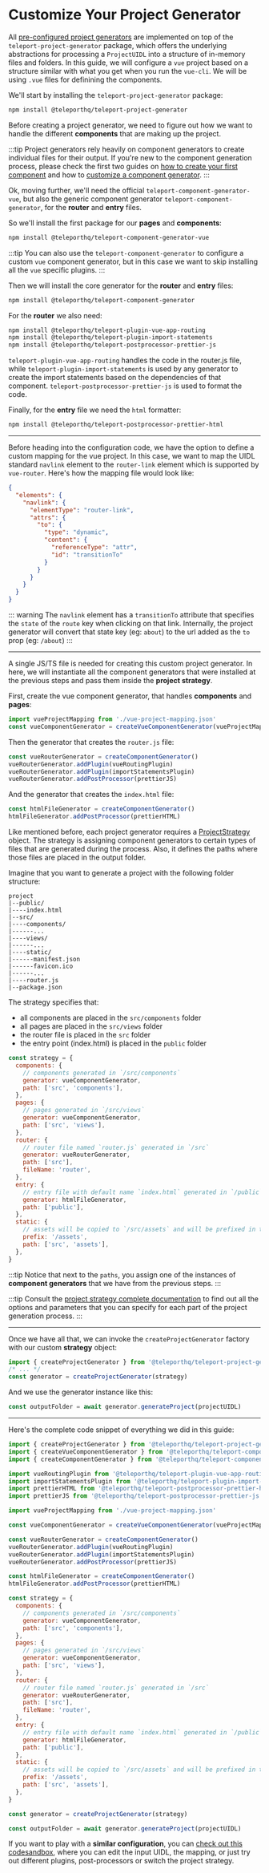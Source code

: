# Customize Your Project Generator
All [pre-configured project generators](/project-generators/flavors.html) are implemented on top of the `teleport-project-generator` package, which offers the underlying abstractions for processing a `ProjectUIDL` into a structure of in-memory files and folders. In this guide, we will configure a `vue` project based on a structure similar with what you get when you run the `vue-cli`. We will be using `.vue` files for definining the components.

We'll start by installing the `teleport-project-generator` package:
```bash
npm install @teleporthq/teleport-project-generator
```

Before creating a project generator, we need to figure out how we want to handle the different **components** that are making up the project.

:::tip
Project generators rely heavily on component generators to create individual files for their output. If you're new to the component generation process, please check the first two guides on [how to create your first component](/guides/getting-started.html) and how to [customize a component generator](/guides/custom-component-generator.html).
:::

Ok, moving further, we'll need the official `teleport-component-generator-vue`, but also the generic component generator `teleport-component-generator`, for the **router** and **entry** files.

So we'll install the first package for our **pages** and **components**:
```bash
npm install @teleporthq/teleport-component-generator-vue
```

:::tip
You can also use the `teleport-component-generator` to configure a custom `vue` component generator, but in this case we want to skip installing all the `vue` specific plugins.
:::

Then we will install the core generator for the **router** and **entry** files:
```bash
npm install @teleporthq/teleport-component-generator
```

For the **router** we also need:
```bash
npm install @teleporthq/teleport-plugin-vue-app-routing
npm install @teleporthq/teleport-plugin-import-statements
npm install @teleporthq/teleport-postprocessor-prettier-js
```

`teleport-plugin-vue-app-routing` handles the code in the router.js file, while `teleport-plugin-import-statements` is used by any generator to create the import statements based on the dependencies of that component. `teleport-postprocessor-prettier-js` is used to format the code.

Finally, for the **entry** file we need the `html` formatter:

```bash
npm install @teleporthq/teleport-postprocessor-prettier-html
```

------

Before heading into the configuration code, we have the option to define a custom mapping for the vue project. In this case, we want to map the UIDL standard `navlink` element to the `router-link` element which is supported by `vue-router`. Here's how the mapping file would look like:

```json
{
  "elements": {
    "navlink": {
      "elementType": "router-link",
      "attrs": {
        "to": { 
          "type": "dynamic",
          "content": {
            "referenceType": "attr",
            "id": "transitionTo"
          }
        }
      }
    }
  }
}
```

::: warning
The `navlink` element has a `transitionTo` attribute that specifies the `state` of the `route` key when clicking on that link. Internally, the project generator will convert that state key (eg: `about`) to the url added as the `to` prop (eg: `/about`)
:::

------

A single JS/TS file is needed for creating this custom project generator. In here, we will instantiate all the component generators that were installed at the previous steps and pass them inside the **project strategy**. 

First, create the vue component generator, that handles **components** and **pages**:

```javascript
import vueProjectMapping from './vue-project-mapping.json'
const vueComponentGenerator = createVueComponentGenerator(vueProjectMapping)
```

Then the generator that creates the `router.js` file:
```javascript
const vueRouterGenerator = createComponentGenerator()
vueRouterGenerator.addPlugin(vueRoutingPlugin)
vueRouterGenerator.addPlugin(importStatementsPlugin)
vueRouterGenerator.addPostProcessor(prettierJS)
```

And the generator that creates the `index.html` file:
```javascript
const htmlFileGenerator = createComponentGenerator()
htmlFileGenerator.addPostProcessor(prettierHTML)
```

Like mentioned before, each project generator requires a [ProjectStrategy](/project-generators/project-strategy.html) object. The strategy is assigning component generators to certain types of files that are generated during the process. Also, it defines the paths where those files are placed in the output folder.

Imagine that you want to generate a project with the following folder structure:

```
project
|--public/
|----index.html
|--src/
|----components/
|------...
|----views/
|------...
|----static/
|------manifest.json
|------favicon.ico
|------...
|----router.js
|--package.json
```

The strategy specifies that:
 - all components are placed in the `src/components` folder
 - all pages are placed in the `src/views` folder
 - the router file is placed in the `src` folder
 - the entry point (index.html) is placed in the `public` folder

```javascript
const strategy = {
  components: {
    // components generated in `/src/components`
    generator: vueComponentGenerator,
    path: ['src', 'components'],
  },
  pages: {
    // pages generated in `/src/views`
    generator: vueComponentGenerator,
    path: ['src', 'views'],
  },
  router: {
    // router file named `router.js` generated in `/src`
    generator: vueRouterGenerator,
    path: ['src'],
    fileName: 'router',
  },
  entry: {
    // entry file with default name `index.html` generated in `/public`
    generator: htmlFileGenerator,
    path: ['public'],
  },
  static: {
    // assets will be copied to `/src/assets` and will be prefixed in the code with `/assets`
    prefix: '/assets',
    path: ['src', 'assets'],
  },
}
```

:::tip
Notice that next to the `paths`, you assign one of the instances of **component generators** that we have from the previous steps.
:::

:::tip
Consult the [project strategy complete documentation](/project-generators/project-strategy.html) to find out all the options and parameters that you can specify for each part of the project generation process.
:::

------

Once we have all that, we can invoke the `createProjectGenerator` factory with our custom **strategy** object:

```javascript
import { createProjectGenerator } from '@teleporthq/teleport-project-generator'
/* ... */
const generator = createProjectGenerator(strategy)
```

And we use the generator instance like this:
```javascript
const outputFolder = await generator.generateProject(projectUIDL)
```

------

Here's the complete code snippet of everything we did in this guide:
```javascript
import { createProjectGenerator } from '@teleporthq/teleport-project-generator'
import { createVueComponentGenerator } from '@teleporthq/teleport-component-generator-vue'
import { createComponentGenerator } from '@teleporthq/teleport-component-generator'

import vueRoutingPlugin from '@teleporthq/teleport-plugin-vue-app-routing'
import importStatementsPlugin from '@teleporthq/teleport-plugin-import-statements'
import prettierHTML from '@teleporthq/teleport-postprocessor-prettier-html'
import prettierJS from '@teleporthq/teleport-postprocessor-prettier-js'

import vueProjectMapping from './vue-project-mapping.json'

const vueComponentGenerator = createVueComponentGenerator(vueProjectMapping)

const vueRouterGenerator = createComponentGenerator()
vueRouterGenerator.addPlugin(vueRoutingPlugin)
vueRouterGenerator.addPlugin(importStatementsPlugin)
vueRouterGenerator.addPostProcessor(prettierJS)

const htmlFileGenerator = createComponentGenerator()
htmlFileGenerator.addPostProcessor(prettierHTML)

const strategy = {
  components: {
    // components generated in `/src/components`
    generator: vueComponentGenerator,
    path: ['src', 'components'],
  },
  pages: {
    // pages generated in `/src/views`
    generator: vueComponentGenerator,
    path: ['src', 'views'],
  },
  router: {
    // router file named `router.js` generated in `/src`
    generator: vueRouterGenerator,
    path: ['src'],
    fileName: 'router',
  },
  entry: {
    // entry file with default name `index.html` generated in `/public`
    generator: htmlFileGenerator,
    path: ['public'],
  },
  static: {
    // assets will be copied to `/src/assets` and will be prefixed in the code with `/assets`
    prefix: '/assets',
    path: ['src', 'assets'],
  },
}

const generator = createProjectGenerator(strategy)

const outputFolder = await generator.generateProject(projectUIDL)
```

If you want to play with a **similar configuration**, you can [check out this codesandbox](https://codesandbox.io/s/custom-project-generator-mqksv), where you can edit the input UIDL, the mapping, or just try out different plugins, post-processors or switch the project strategy.
